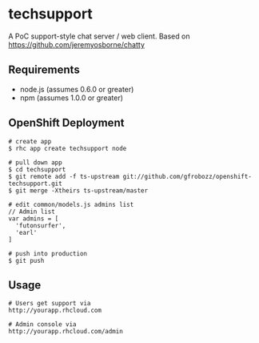 # techsupport

A PoC support-style chat server / web client. Based on https://github.com/jeremyosborne/chatty

## Requirements

* node.js (assumes 0.6.0 or greater)
* npm (assumes 1.0.0 or greater)  

## OpenShift Deployment

    # create app
    $ rhc app create techsupport node

    # pull down app
    $ cd techsupport
    $ git remote add -f ts-upstream git://github.com/gfrobozz/openshift-techsupport.git
    $ git merge -Xtheirs ts-upstream/master

    # edit common/models.js admins list
    // Admin list
    var admins = [
      'futonsurfer',
      'earl'
    ]
    
    # push into production
    $ git push

## Usage

    # Users get support via
    http://yourapp.rhcloud.com

    # Admin console via
    http://yourapp.rhcloud.com/admin
